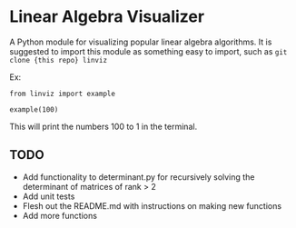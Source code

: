 # Linear Algebra Visualizer

A Python module for visualizing popular linear algebra algorithms. 
It is suggested to import this module as something easy to import, such as ```git clone {this repo} linviz```

Ex:
```
from linviz import example

example(100)
```

This will print the numbers 100 to 1 in the terminal. 

## TODO
- Add functionality to determinant.py for recursively solving the determinant of matrices of rank > 2
- Add unit tests
- Flesh out the README.md with instructions on making new functions
- Add more functions
